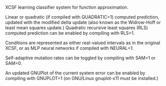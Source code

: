 XCSF learning classifier system for function approximation.

Linear or quadratic (if compiled with QUADRATIC=1) computed prediction, updated
with the modified delta update (also known as the Widrow-Hoff or least mean
squares update.) Quadratic recursive least squares (RLS) computed prediction
can be enabled by compiling with RLS=1.

Conditions are represented as either real-valued intervals as in the original
XCSF, or as MLP neural networks if compiled with NEURAL=1.  

Self-adaptive mutation rates can be toggled by compiling with SAM=1 or SAM=0.

An updated GNUPlot of the current system error can be enabled by compiling with
GNUPLOT=1 (on GNU/Linux gnuplot-x11 must be installed.)
